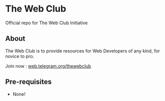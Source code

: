 # The Web Club

Official repo for The Web Club Initiative

## About

The Web Club is to provide resources for Web Developers of any kind, for novice to pro.

Join now : [web.telegram.org/thewebclub](https://web.telegram.org/thewebclub)

## Pre-requisites

* None!
